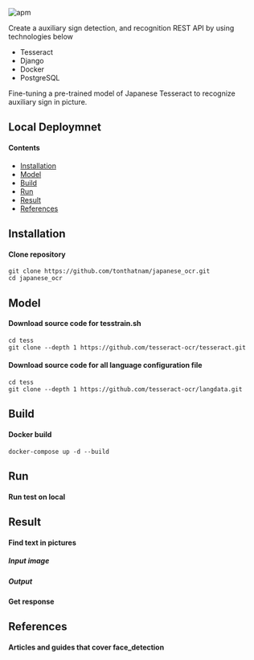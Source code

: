 ![apm](https://img.shields.io/apm/l/vim-mode.svg) 

Create a auxiliary sign detection, and recognition REST API by using technologies below
 
 * Tesseract
 * Django
 * Docker
 * PostgreSQL

Fine-tuning a pre-trained model of Japanese Tesseract to recognize auxiliary sign in picture.

## Local Deploymnet
#### Contents
- [Installation](#Installation)
- [Model](#model)
- [Build](#build)
- [Run](#run)
- [Result](#result)
- [References](#references)

## Installation
#### Clone repository
 ```console
 git clone https://github.com/tonthatnam/japanese_ocr.git
 cd japanese_ocr
```
## Model
#### Download source code for tesstrain.sh
 ```console
 cd tess
 git clone --depth 1 https://github.com/tesseract-ocr/tesseract.git
 ```
 #### Download source code for all language configuration file
 ```console
 cd tess
 git clone --depth 1 https://github.com/tesseract-ocr/langdata.git
 ```
## Build
#### Docker build
```console
docker-compose up -d --build
```
## Run
#### Run test on local

## Result
#### Find text in pictures
##### Input image

##### Output

#### Get response

## References
#### Articles and guides that cover face_detection
